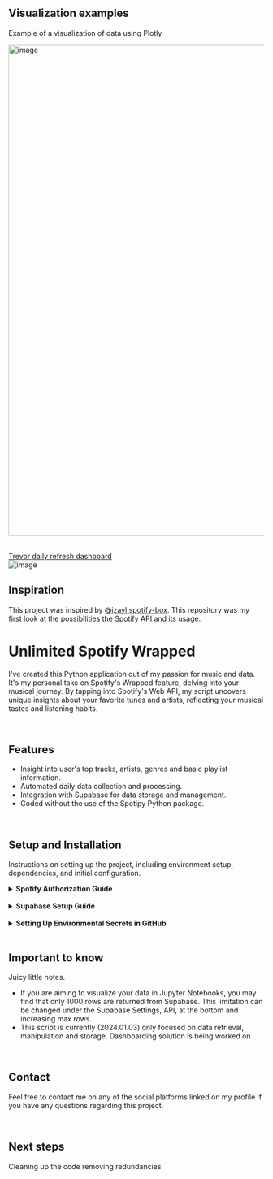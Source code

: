 <h2>Visualization examples</h2>
<p>Example of a visualization of data using Plotly</p>
<img width="968" alt="image" src="https://github.com/Nicolai1205/Unlimited_Spotify_Wrapped/assets/100568658/a0672fd3-ac5a-4d64-b59a-5618ce351bb4">

<br>
<br>

[Trevor daily refresh dashboard](https://app.trevor.io/share/dashboard/9aefaaf4-eab0-41dd-84ce-33dcd7c6d4b8/load.html?pin=80edf)
<br>
![image](https://github.com/Nicolai1205/Unlimited-Spotify-Wrapped/assets/100568658/e13f9e0c-82d9-4d34-b890-84f1234fe21b)


## Inspiration

This project was inspired by [@izayl spotify-box](https://github.com/izayl/spotify-box).
This repository was my first look at the possibilities the Spotify API and its usage.

<h1>Unlimited Spotify Wrapped</h1>
<p>I've created this Python application out of my passion for music and data. It's my personal take on Spotify's Wrapped feature, delving into your musical journey. By tapping into Spotify's Web API, my script uncovers unique insights about your favorite tunes and artists, reflecting your musical tastes and listening habits.</p>

<br>

<h2>Features</h2>
<ul>
    <li>Insight into user's top tracks, artists, genres and basic playlist information.</li>
    <li>Automated daily data collection and processing.</li>
    <li>Integration with Supabase for data storage and management.</li>
    <li>Coded without the use of the Spotipy Python package.</li>
</ul>

<br>

<h2>Setup and Installation</h2>
<p>Instructions on setting up the project, including environment setup, dependencies, and initial configuration.</p>

<details>
<summary><strong>Spotify Authorization Guide</strong></summary>
<p>

Follow these steps to authorize your application to access Spotify's API.

<strong>Step 1: Create a New Spotify Application</strong>
<ul>
<li>Go to the <a href="https://developer.spotify.com/dashboard/applications">Spotify Developer Dashboard</a>.</li>
<li>Log in and create a new application.</li>
<li>Note your <code>Client ID</code> and <code>Client Secret</code>.</li>
<li>Click on <code>Edit Settings</code> and add <code>http://localhost:3000</code> to the Redirect URIs.</li>
</ul>

<br> 

<strong>Step 2: Obtain Authorization Code</strong>
<ul>
<li>Replace <code>$CLIENT_ID</code> with your actual Client ID in the URL below:
<pre>https://accounts.spotify.com/authorize?client_id=$CLIENT_ID&response_type=code&redirect_uri=http:%2F%2Flocalhost:3000&scope=user-read-currently-playing%20user-top-read</pre></li>
<li>Visit the modified URL, agree to allow access, and you'll be redirected to <code>http://localhost:3000?code=$CODE</code>.</li>
<li><code>$CODE</code> in the URL is your Authorization Code.</li>
</ul>

<br>

<strong>Step 3: Acquire Access Token</strong>
<ul>
<li>With your <code>Client ID</code>, <code>Client Secret</code>, and the <code>Authorization Code</code> from the previous steps, run the following command in your terminal:
<pre>curl -X POST -d client_id=$CLIENT_ID -d client_secret=$CLIENT_SECRET -d grant_type=authorization_code -d code=$CODE -d redirect_uri=http://localhost:3000 https://accounts.spotify.com/api/token</pre></li>
<li>This will return your <code>access_token</code> and <code>refresh_token</code>.</li>
</ul>

<strong>Example response:</strong>
<pre>{
    "access_token": "BQBi-jz...yCVzcl",
    "token_type": "Bearer",
    "expires_in": 3600,
    "refresh_token": "AQCBvdy70...KvnrVIxe...",
    "scope": "user-read-currently-playing user-top-read"
}</pre>

<strong>Note:</strong> If you don't receive a <code>refresh_token</code>, repeat Step 2.

</p>
</details>

<br>

<details>
<summary><strong>Supabase Setup Guide</strong></summary>
<p>

Follow these steps to sign up for Supabase and set up a PostgreSQL database.

<br>

<strong>Step 1: Sign Up for Supabase</strong>
<ul>
<li>Visit the <a href="https://supabase.com/">Supabase website</a>.</li>
<li>You can get a free database set up with Supabase with up to 256 MB</li>
<li>Click on the "Start your project" button.</li>
</ul>

<br>

<strong>Step 2: Create a New Project</strong>
<ul>
<li>Once logged in, click on "New Project".</li>
<li>Fill in the project details, including the project name and database password. Remember to save the password securely, as you will need it to access your database.</li>
<li>Select the region closest to you for the best performance.</li>
<li>Click "Create Project" and wait for your project to be provisioned.</li>
</ul>

<br>

<strong>Step 3: Obtain Project Secrets</strong>
<ul>
<li>After your project is ready, go to the "Settings" tab in your project's dashboard.</li>
<li>Under "API", you will find your project's URL and anon key, which are needed to interact with your Supabase project.</li>
</ul>

<br>

<strong>Step 4: Set Up the Database</strong>
<ul>
<li>In your project's dashboard, navigate to the "SQL" section to manage your database.</li>
<li>You can use the following SQL scripts to create tables for artists, tracks, genres, and playlists:</li>
</ul>
<pre><code>
-- Creating table for artists
CREATE TABLE artists (
    unique_key VARCHAR(700) PRIMARY KEY,
    date DATE NOT NULL,
    time_range VARCHAR(50) NOT NULL,
    artist_name VARCHAR(255) NOT NULL,
    rank INT NOT NULL
);

-- Creating table for tracks
CREATE TABLE tracks (
    unique_key VARCHAR(700) PRIMARY KEY,
    date DATE NOT NULL,
    time_range VARCHAR(50) NOT NULL,
    track_name VARCHAR(255) NOT NULL,
    rank INT NOT NULL
);

-- Creating table for genres
CREATE TABLE genres (
    unique_key VARCHAR(700) PRIMARY KEY,
    date DATE NOT NULL,
    time_range VARCHAR(50) NOT NULL,
    genre_name VARCHAR(255) NOT NULL,
    count INT NOT NULL,
    rank INT NOT NULL
);

-- Creating table for playlists
CREATE TABLE playlists (
    unique_key VARCHAR(700) PRIMARY KEY,
    date DATE NOT NULL,
    playlist_name VARCHAR(255) NOT NULL,
    total_tracks INT NOT NULL
);
</code></pre>
<br>

<strong>Step 5: Use Supabase in Your Application</strong>
<ul>
<li>To connect your application to Supabase, you'll need the URL and keys obtained from Step 3.</li>
<li>Refer to the <a href="https://supabase.com/docs/reference/python/introduction">Supabase documentation</a> for guides on integrating with Python.</li>
</ul>

</p>
</details>

<br>

<details>
<summary><strong>Setting Up Environmental Secrets in GitHub</strong></summary>
<p>

This guide details the process of setting up environmental secrets for a GitHub repository, specifically for a project that utilizes Supabase and Spotify.

<br>

<strong>Environmental Secrets Overview</strong>
<ul>
<li><code>SUPABASE_KEY</code>: Your Supabase key, used for authenticating requests to your Supabase project.</li>
<li><code>SUPABASE_URL</code>: The URL of your Supabase project, required to connect to your Supabase database.</li>
<li><code>CLIENT_ID</code>: Your Spotify application's Client ID, used for Spotify API authentication.</li>
<li><code>CLIENT_SECRET</code>: Your Spotify application's Client Secret, used alongside the Client ID for Spotify API authentication.</li>
<li><code>REFRESH_TOKEN</code>: A Spotify token that allows your application to refresh the access token when it expires.</li>
</ul>

<br>

<strong>Step 1: Adding Secrets to GitHub</strong>
<ul>
<li>Navigate to your GitHub repository.</li>
<li>Click on 'Settings' and then choose 'Secrets and variables' from the left sidebar.</li>
<li>Select 'New repository secret' to add each of the environmental secrets.</li>
<li>Enter the name of the secret (e.g., 'SUPABASE_KEY') and its corresponding value.</li>
<li>Repeat for each secret: 'SUPABASE_URL', 'CLIENT_ID', 'CLIENT_SECRET', and 'REFRESH_TOKEN'.</li>
</ul>

</p>
</details>

<br>

<h2>Important to know</h2>
<p>Juicy little notes.</p>
<ul>
<li>If you are aiming to visualize your data in Jupyter Notebooks, you may find that only 1000 rows are returned from Supabase. This limitation can be changed under the Supabase Settings, API, at the bottom and increasing max rows.</li>
<li>This script is currently (2024.01.03) only focused on data retrieval, manipulation and storage. Dashboarding solution is being worked on</li>
</ul>

<br>

<h2>Contact</h2>
<p>Feel free to contact me on any of the social platforms linked on my profile if you have any questions regarding this project.</p>

<br>

<h2>Next steps</h2>
<p>Cleaning up the code removing redundancies</p>




